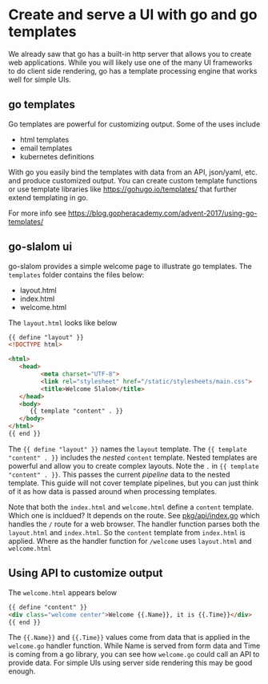 # Create and serve a UI with go and go templates

We already saw that go has a built-in http server that allows you to create web applications. While you will likely use one of the many UI frameworks to do client side rendering, go has a template processing engine that works well for simple UIs.

## go templates

Go templates are powerful for customizing output. Some of the uses include

- html templates
- email templates
- kubernetes definitions

With go you easily bind the templates with data from an API, json/yaml, etc. and produce customized output. You can create custom template functions or use template libraries like <https://gohugo.io/templates/> that further extend templating in go.

For more info see <https://blog.gopheracademy.com/advent-2017/using-go-templates/>

## go-slalom ui

go-slalom provides a simple welcome page to illustrate go templates. The `templates` folder contains the files below:

- layout.html
- index.html
- welcome.html

The `layout.html` looks like below

```html
{{ define "layout" }}
<!DOCTYPE html>

<html>
   <head>
         <meta charset="UTF-8">
         <link rel="stylesheet" href="/static/stylesheets/main.css">
         <title>Welcome Slalom</title>
   </head>
   <body>
      {{ template "content" . }}
   </body>
</html>
{{ end }}
```

The `{{ define "layout" }}` names the `layout` template. The `{{ template "content" . }}` includes the *nested* `content` template. Nested templates are powerful and allow you to create complex layouts. Note the `.` in `{{ template "content" . }}`. This passes the current *pipeline* data to the nested template. This guide will not cover template pipelines, but you can just think of it as how data is passed around when processing templates.

Note that both the `index.html` and `welcome.html` define a `content` template. Which one is incldued? It depends on the route. See [pkg/api/index.go](../pkg/api/index.go) which handles the `/` route for a web browser. The handler function parses both the `layout.html` and `index.html`. So the `content` template from `index.html` is applied. Where as the handler function for `/welcome` uses `layout.html` and `welcome.html`

## Using API to customize output

The `welcome.html` appears below

```html
{{ define "content" }}
<div class="welcome center">Welcome {{.Name}}, it is {{.Time}}</div>
{{ end }}
```

The `{{.Name}}` and `{{.Time}}` values come from data that is applied in the `welcome.go` handler function. While Name is served from form data and Time is coming from a go library, you can see how `welcome.go` could call an API to provide data. For simple UIs using server side rendering this may be good enough.
